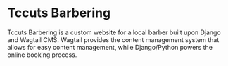 # Tccuts Barbering

Tccuts Barbering is a custom website for a local barber built upon Django and Wagtail CMS. Wagtail provides the content management system that allows for easy
content management, while Django/Python powers the online booking process.


